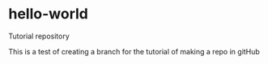 # hello-world
Tutorial repository

This is a test of creating a branch for the tutorial of making a repo in gitHub
